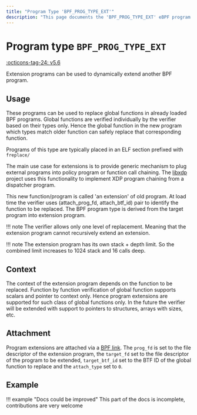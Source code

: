 ```yaml
---
title: "Program Type 'BPF_PROG_TYPE_EXT'"
description: "This page documents the 'BPF_PROG_TYPE_EXT' eBPF program type, including its definition, usage, program types that can use it, and examples."
---
```

# Program type `BPF_PROG_TYPE_EXT`

<!-- [FEATURE_TAG](BPF_PROG_TYPE_EXT) -->
[:octicons-tag-24: v5.6](https://github.com/torvalds/linux/commit/be8704ff07d2374bcc5c675526f95e70c6459683)
<!-- [/FEATURE_TAG] -->

Extension programs can be used to dynamically extend another BPF program.

## Usage

These programs can be used to replace global functions in already loaded BPF programs. Global functions are verified individually by the verifier based on their types only.
Hence the global function in the new program which types match older function can
safely replace that corresponding function.

Programs of this type are typically placed in an ELF section prefixed with `freplace/`

The main use case for extensions is to provide generic mechanism to plug external programs into policy program or function call chaining. The [libxdp](https://github.com/xdp-project/xdp-tools/tree/master/lib/libxdp) project uses this functionality to implement XDP program chaining from a dispatcher program.

This new function/program is called 'an extension' of old program. At load time
the verifier uses (attach_prog_fd, attach_btf_id) pair to identify the function
to be replaced. The BPF program type is derived from the target program into
extension program. 

!!! note
    The verifier allows only one level of replacement. Meaning that the extension program cannot recursively extend an extension.

!!! note
    The extension program has its own stack + depth limit. So the combined limit increases to 1024 stack and 16 calls deep.

## Context

The context of the extension program depends on the function to be replaced. Function by function verification of global function supports scalars and pointer to context only. Hence program extensions are supported for such class of global functions only. In the future the verifier will be extended with support to pointers to structures, arrays with sizes, etc.

## Attachment

Program extensions are attached via a [BPF link](../syscall/BPF_LINK_CREATE.md). The `prog_fd` is set to the file descriptor of the extension program, the `target_fd` set to the file descriptor of the program to be extended, `target_btf_id` set to the BTF ID of the global function to replace and the `attach_type` set to `0`.

## Example

!!! example "Docs could be improved"
    This part of the docs is incomplete, contributions are very welcome
